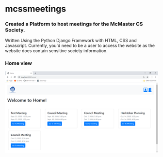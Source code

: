 # mcssmeetings
### Created a Platform to host meetings for the McMaster CS Society.
Written Using the Python Django Framework with HTML, CSS and Javascript.
Currently, you'd need to be a user to access the website as the website does contain sensitive society information.

### Home view
![Home View](./homeView.png)

